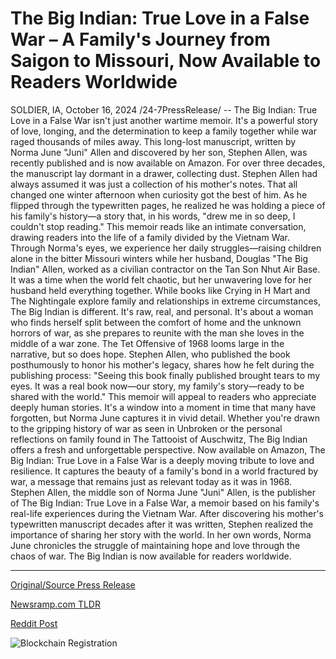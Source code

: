 # The Big Indian: True Love in a False War – A Family's Journey from Saigon to Missouri, Now Available to Readers Worldwide

SOLDIER, IA, October 16, 2024 /24-7PressRelease/ -- The Big Indian: True Love in a False War isn't just another wartime memoir. It's a powerful story of love, longing, and the determination to keep a family together while war raged thousands of miles away. This long-lost manuscript, written by Norma June "Juni" Allen and discovered by her son, Stephen Allen, was recently published and is now available on Amazon.   For over three decades, the manuscript lay dormant in a drawer, collecting dust. Stephen Allen had always assumed it was just a collection of his mother's notes. That all changed one winter afternoon when curiosity got the best of him. As he flipped through the typewritten pages, he realized he was holding a piece of his family's history—a story that, in his words, "drew me in so deep, I couldn't stop reading."   This memoir reads like an intimate conversation, drawing readers into the life of a family divided by the Vietnam War. Through Norma's eyes, we experience her daily struggles—raising children alone in the bitter Missouri winters while her husband, Douglas "The Big Indian" Allen, worked as a civilian contractor on the Tan Son Nhut Air Base. It was a time when the world felt chaotic, but her unwavering love for her husband held everything together.   While books like Crying in H Mart and The Nightingale explore family and relationships in extreme circumstances, The Big Indian is different. It's raw, real, and personal. It's about a woman who finds herself split between the comfort of home and the unknown horrors of war, as she prepares to reunite with the man she loves in the middle of a war zone. The Tet Offensive of 1968 looms large in the narrative, but so does hope.   Stephen Allen, who published the book posthumously to honor his mother's legacy, shares how he felt during the publishing process:   "Seeing this book finally published brought tears to my eyes. It was a real book now—our story, my family's story—ready to be shared with the world."   This memoir will appeal to readers who appreciate deeply human stories. It's a window into a moment in time that many have forgotten, but Norma June captures it in vivid detail. Whether you're drawn to the gripping history of war as seen in Unbroken or the personal reflections on family found in The Tattooist of Auschwitz, The Big Indian offers a fresh and unforgettable perspective.   Now available on Amazon, The Big Indian: True Love in a False War is a deeply moving tribute to love and resilience. It captures the beauty of a family's bond in a world fractured by war, a message that remains just as relevant today as it was in 1968.  Stephen Allen, the middle son of Norma June "Juni" Allen, is the publisher of The Big Indian: True Love in a False War, a memoir based on his family's real-life experiences during the Vietnam War. After discovering his mother's typewritten manuscript decades after it was written, Stephen realized the importance of sharing her story with the world. In her own words, Norma June chronicles the struggle of maintaining hope and love through the chaos of war.  The Big Indian is now available for readers worldwide. 

---

[Original/Source Press Release](https://www.24-7pressrelease.com/press-release/515299/the-big-indian-true-love-in-a-false-war-a-familys-journey-from-saigon-to-missouri-now-available-to-readers-worldwide)
                    

[Newsramp.com TLDR](https://newsramp.com/curated-news/new-memoir-the-big-indian-reveals-love-and-resilience-during-vietnam-war/fee64c578737782dd86ef6cf729ab45b) 

 



[Reddit Post](https://www.reddit.com/r/BookNews/comments/1g4tmtw/new_memoir_the_big_indian_reveals_love_and/) 



![Blockchain Registration](https://cdn.newsramp.app/24-7PressRelease/qrcode/2410/16/tallF_YJ.webp)